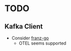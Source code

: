 # TODO

## Kafka Client

* Consider [franz-go](https://www.reddit.com/r/golang/comments/12ij4jn/which_kafka_client_library_should_i_use/?rdt=43296)
  * OTEL seems supported
